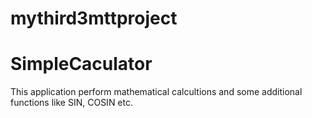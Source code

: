﻿# mythird3mttproject
# SimpleCaculator
This application perform mathematical calcultions and some additional functions like SIN, COSIN etc.
